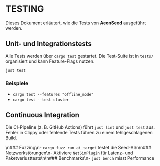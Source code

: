 # TESTING

Dieses Dokument erläutert, wie die Tests von **AeonSeed** ausgeführt werden.

## Unit- und Integrationstests

Alle Tests werden über `cargo test` gestartet. Die Test-Suite ist in `tests/` organisiert und kann Feature-Flags nutzen.

```bash
just test
```

### Beispiele

* `cargo test --features "offline_mode"`
* `cargo test --test cluster`

## Continuous Integration

Die CI-Pipeline (z. B. GitHub Actions) führt `just lint` und `just test` aus. Fehler in Clippy oder fehlende Tests führen zu einem fehlgeschlagenen Build.

\n### Fuzzing\n- `cargo fuzz run ai_target` testet die Seed-AI\n\n### Netzwerkstörungen\n- Aktiviere `NetSimPlugin` für Latenz- und Paketverlusttests\n\n### Benchmarks\n- `just bench` misst Performance
